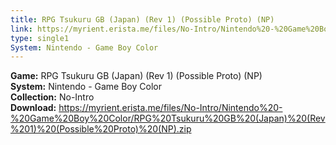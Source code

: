 ```yaml
---
title: RPG Tsukuru GB (Japan) (Rev 1) (Possible Proto) (NP)
link: https://myrient.erista.me/files/No-Intro/Nintendo%20-%20Game%20Boy%20Color/RPG%20Tsukuru%20GB%20(Japan)%20(Rev%201)%20(Possible%20Proto)%20(NP).zip
type: single1
System: Nintendo - Game Boy Color
---
```

<b>Game:</b> RPG Tsukuru GB (Japan) (Rev 1) (Possible Proto) (NP)<br>
<b>System:</b> Nintendo - Game Boy Color<br>
<b>Collection:</b> No-Intro<br>
<b>Download:</b> https://myrient.erista.me/files/No-Intro/Nintendo%20-%20Game%20Boy%20Color/RPG%20Tsukuru%20GB%20(Japan)%20(Rev%201)%20(Possible%20Proto)%20(NP).zip